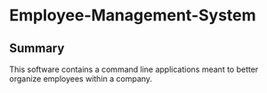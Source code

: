 # Employee-Management-System

## Summary 
This software contains a command line applications meant to better organize employees within a company.   